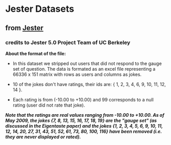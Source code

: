 # Jester Datasets

## from [Jester](http://eigentaste.berkeley.edu/dataset/)

### credits to Jester 5.0 Project Team of UC Berkeley

**About the format of the file:**

- In this dataset we stripped out users that did not respond to the gauge set of question. The data is formated as an excel file representing a 66336 x 151 matrix with rows as users and columns as jokes.
    
- 10 of the jokes don't have ratings, their ids are: { 1, 2, 3, 4, 6, 9, 10, 11, 12, 14 }.
    
- Each rating is from (-10.00 to +10.00) and 99 corresponds to a null rating (user did not rate that joke). 

***Note that the ratings are real values ranging from -10.00 to +10.00. As of May 2009, the jokes {7, 8, 13, 15, 16, 17, 18, 19} are the "gauge set" (as discussed in the Eigentaste paper) and the jokes {1, 2, 3, 4, 5, 6, 9, 10, 11, 12, 14, 20, 27, 31, 43, 51, 52, 61, 73, 80, 100, 116} have been removed (i.e. they are never displayed or rated).***
